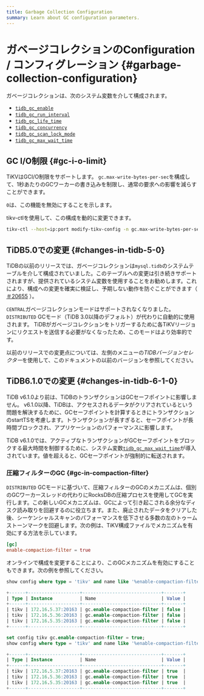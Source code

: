 ```yaml
---
title: Garbage Collection Configuration
summary: Learn about GC configuration parameters.
---
```


# ガベージコレクションのConfiguration / コンフィグレーション {#garbage-collection-configuration}

ガベージコレクションは、次のシステム変数を介して構成されます。

-   [`tidb_gc_enable`](/system-variables.md#tidb_gc_enable-new-in-v50)
-   [`tidb_gc_run_interval`](/system-variables.md#tidb_gc_run_interval-new-in-v50)
-   [`tidb_gc_life_time`](/system-variables.md#tidb_gc_life_time-new-in-v50)
-   [`tidb_gc_concurrency`](/system-variables.md#tidb_gc_concurrency-new-in-v50)
-   [`tidb_gc_scan_lock_mode`](/system-variables.md#tidb_gc_scan_lock_mode-new-in-v50)
-   [`tidb_gc_max_wait_time`](/system-variables.md#tidb_gc_max_wait_time-new-in-v610)

## GC I/O制限 {#gc-i-o-limit}

TiKVはGCI/O制限をサポートします。 `gc.max-write-bytes-per-sec`を構成して、1秒あたりのGCワーカーの書き込みを制限し、通常の要求への影響を減らすことができます。

`0`は、この機能を無効にすることを示します。

tikv-ctlを使用して、この構成を動的に変更できます。


```bash
tikv-ctl --host=ip:port modify-tikv-config -n gc.max-write-bytes-per-sec -v 10MB
```

## TiDB5.0での変更 {#changes-in-tidb-5-0}

TiDBの以前のリリースでは、ガベージコレクションは`mysql.tidb`のシステムテーブルを介して構成されていました。このテーブルへの変更は引き続きサポートされますが、提供されているシステム変数を使用することをお勧めします。これにより、構成への変更を確実に検証し、予期しない動作を防ぐことができます（ [＃20655](https://github.com/pingcap/tidb/issues/20655) ）。

`CENTRAL`ガベージコレクションモードはサポートされなくなりました。 `DISTRIBUTED` GCモード（TiDB 3.0以降のデフォルト）が代わりに自動的に使用されます。 TiDBがガベージコレクションをトリガーするために各TiKVリージョンにリクエストを送信する必要がなくなったため、このモードはより効率的です。

以前のリリースでの変更点については、左側のメニューの*TIDBバージョンセレクター*を使用して、このドキュメントの以前のバージョンを参照してください。

## TiDB6.1.0での変更 {#changes-in-tidb-6-1-0}

TiDB v6.1.0より前は、TiDBのトランザクションはGCセーフポイントに影響しません。 v6.1.0以降、TiDBは、アクセスされるデータがクリアされているという問題を解決するために、GCセーフポイントを計算するときにトランザクションのstartTSを考慮します。トランザクションが長すぎると、セーフポイントが長時間ブロックされ、アプリケーションのパフォーマンスに影響します。

TiDB v6.1.0では、アクティブなトランザクションがGCセーフポイントをブロックする最大時間を制御するために、システム変数[`tidb_gc_max_wait_time`](/system-variables.md#tidb_gc_max_wait_time-new-in-v610)が導入されています。値を超えると、GCセーフポイントが強制的に転送されます。

### 圧縮フィルターのGC {#gc-in-compaction-filter}

`DISTRIBUTED` GCモードに基づいて、圧縮フィルターのGCのメカニズムは、個別のGCワーカースレッドの代わりにRocksDBの圧縮プロセスを使用してGCを実行します。この新しいGCメカニズムは、GCによって引き起こされる余分なディスク読み取りを回避するのに役立ちます。また、廃止されたデータをクリアした後、シーケンシャルスキャンのパフォーマンスを低下させる多数の左のトゥームストーンマークを回避します。次の例は、TiKV構成ファイルでメカニズムを有効にする方法を示しています。


```toml
[gc]
enable-compaction-filter = true
```

オンラインで構成を変更することにより、このGCメカニズムを有効にすることもできます。次の例を参照してください。


```sql
show config where type = 'tikv' and name like '%enable-compaction-filter%';
```

```sql
+------+-------------------+-----------------------------+-------+
| Type | Instance          | Name                        | Value |
+------+-------------------+-----------------------------+-------+
| tikv | 172.16.5.37:20163 | gc.enable-compaction-filter | false |
| tikv | 172.16.5.36:20163 | gc.enable-compaction-filter | false |
| tikv | 172.16.5.35:20163 | gc.enable-compaction-filter | false |
+------+-------------------+-----------------------------+-------+
```


```sql
set config tikv gc.enable-compaction-filter = true;
show config where type = 'tikv' and name like '%enable-compaction-filter%';
```

```sql
+------+-------------------+-----------------------------+-------+
| Type | Instance          | Name                        | Value |
+------+-------------------+-----------------------------+-------+
| tikv | 172.16.5.37:20163 | gc.enable-compaction-filter | true  |
| tikv | 172.16.5.36:20163 | gc.enable-compaction-filter | true  |
| tikv | 172.16.5.35:20163 | gc.enable-compaction-filter | true  |
+------+-------------------+-----------------------------+-------+
```
